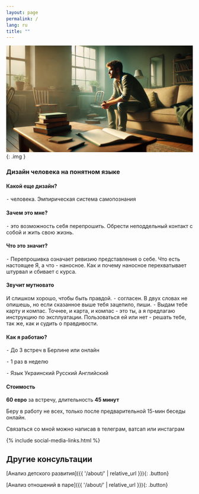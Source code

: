 ```yaml
---
layout: page
permalink: /
lang: ru
title: ""
---
```


![Alt text](/assets/images/tmp.png){: .img }

### Дизайн человека на понятном языке  

#### Какой еще дизайн?
⁃ человека. Эмпирическая система самопознания

#### Зачем это мне?
⁃ это возможность себя перепрошить. Обрести неподдельный контакт с собой и жить свою жизнь.

#### Что это значит?
 ⁃ Перепрошивка означает ревизию представления о себе. Что есть настоящее Я, а что - наносное. 
Как и почему наносное перехватывает штурвал и сбивает с курса.

#### Звучит мутновато
И слишком хорошо, чтобы быть правдой.
⁃ согласен. В двух словах не опишешь, но если сказанное выше тебя зацепило, пиши. 
⁃ Выдам тебе карту и компас. Точнее, и карта, и компас - это ты, а я предлагаю инструкцию по эксплуатации. Пользоваться ей или нет - решать тебе, так же, как и судить о правдивости.

#### Как я работаю?
⁃ До 3 встреч в Берлине или онлайн

⁃ 1 раз в неделю

⁃ Язык Украинский Русский Английский

#### Стоимость
**60 евро** за встречу, длительность **45 минут**

Беру в работу не всех, только после предварительной 15-мин беседы онлайн.

Связаться со мной можно написав в телеграм, ватсап или инстаграм

{% include social-media-links.html %}

## Другие консультации

[Анализ детского развития]({{ '/about/' | relative_url }}){: .button}

[Анализ отношений в паре]({{ '/about/' | relative_url }}){: .button}

